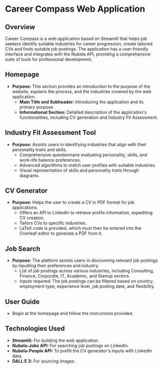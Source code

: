 # Career Compass Web Application

## Overview
Career Compass is a web application based on Streamlit that helps job seekers identify suitable industries for career progression, create tailored CVs and finds suitable job postings. The application has a user-friendly interface and integrates with the Nubela API, providing a comprehensive suite of tools for professional development.

## Homepage
- **Purpose:** This section provides an introduction to the purpose of the website, explains the process, and the industries covered by the web application.
  - **Main Title and Subheader:** Introducing the application and its primary purpose.
  - **Informational Section:** Detailed description of the application's functionalities, including CV generation and Industry Fit Assessment.

## Industry Fit Assessment Tool
- **Purpose:** Assists users in identifying industries that align with their personality traits and skills.
  - Comprehensive questionnaire evaluating personality, skills, and work-life balance preferences.
  - Advanced algorithms to match user profiles with suitable industries.
  - Visual representation of skills and personality traits through diagrams.

## CV Generator
- **Purpose:** Helps the user to create a CV in PDF format for job applications.
  - Offers an API to LinkedIn to retrieve profile information, expediting CV creation.
  - Tailors CVs to specific industries.
  - LaTeX code is provided, which must then be entered into the Overleaf editor to generate a PDF from it.

## Job Search
- **Purpose:** The platform assists users in discovering relevant job postings by inputting their preferences and industry.
  - List of job postings across various industries, including Consulting, Finance, Corporate, IT, Academic, and Startup sectors.
  - Inputs required: The job postings can be filtered based on country, employment type, experience level, job posting date, and flexibility.

## User Guide
- Begin at the homepage and follow the instructions provided.

## Technologies Used
- **Streamlit:** For building the web application.
- **Nubela-Jobs API:** For searching job postings on LinkedIn.
- **Nubela-People API:** To prefill the CV generator's inputs with LinkedIn data.
- **DALL·E 3:** For sourcing images.

